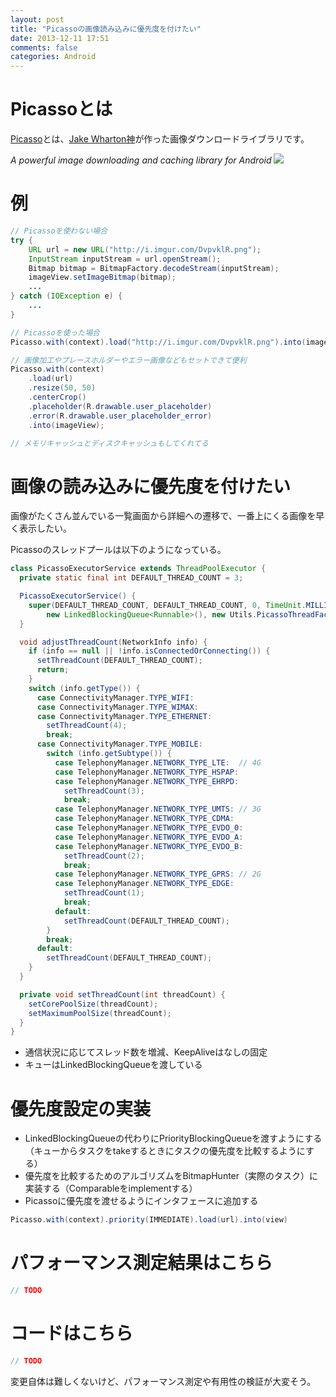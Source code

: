 ```yaml
---
layout: post
title: "Picassoの画像読み込みに優先度を付けたい"
date: 2013-12-11 17:51
comments: false
categories: Android
---
```


# Picassoとは
[Picasso](http://square.github.io/picasso/)とは、[Jake Wharton神](https://github.com/JakeWharton)が作った画像ダウンロードライブラリです。

*A powerful image downloading and caching library for Android*
![](http://square.github.io/picasso/static/sample.png)

# 例

```java
// Picassoを使わない場合
try {
    URL url = new URL("http://i.imgur.com/DvpvklR.png");
    InputStream inputStream = url.openStream();
    Bitmap bitmap = BitmapFactory.decodeStream(inputStream);
    imageView.setImageBitmap(bitmap);
    ...
} catch (IOException e) {
    ...
}
```

```java
// Picassoを使った場合
Picasso.with(context).load("http://i.imgur.com/DvpvklR.png").into(imageView);

// 画像加工やプレースホルダーやエラー画像などもセットできて便利
Picasso.with(context)
    .load(url)
    .resize(50, 50)
    .centerCrop()
    .placeholder(R.drawable.user_placeholder)
    .error(R.drawable.user_placeholder_error)
    .into(imageView);

// メモリキャッシュとディスクキャッシュもしてくれてる
```

# 画像の読み込みに優先度を付けたい
画像がたくさん並んでいる一覧画面から詳細への遷移で、一番上にくる画像を早く表示したい。

Picassoのスレッドプールは以下のようになっている。

```java
class PicassoExecutorService extends ThreadPoolExecutor {
  private static final int DEFAULT_THREAD_COUNT = 3;

  PicassoExecutorService() {
    super(DEFAULT_THREAD_COUNT, DEFAULT_THREAD_COUNT, 0, TimeUnit.MILLISECONDS,
        new LinkedBlockingQueue<Runnable>(), new Utils.PicassoThreadFactory());
  }

  void adjustThreadCount(NetworkInfo info) {
    if (info == null || !info.isConnectedOrConnecting()) {
      setThreadCount(DEFAULT_THREAD_COUNT);
      return;
    }
    switch (info.getType()) {
      case ConnectivityManager.TYPE_WIFI:
      case ConnectivityManager.TYPE_WIMAX:
      case ConnectivityManager.TYPE_ETHERNET:
        setThreadCount(4);
        break;
      case ConnectivityManager.TYPE_MOBILE:
        switch (info.getSubtype()) {
          case TelephonyManager.NETWORK_TYPE_LTE:  // 4G
          case TelephonyManager.NETWORK_TYPE_HSPAP:
          case TelephonyManager.NETWORK_TYPE_EHRPD:
            setThreadCount(3);
            break;
          case TelephonyManager.NETWORK_TYPE_UMTS: // 3G
          case TelephonyManager.NETWORK_TYPE_CDMA:
          case TelephonyManager.NETWORK_TYPE_EVDO_0:
          case TelephonyManager.NETWORK_TYPE_EVDO_A:
          case TelephonyManager.NETWORK_TYPE_EVDO_B:
            setThreadCount(2);
            break;
          case TelephonyManager.NETWORK_TYPE_GPRS: // 2G
          case TelephonyManager.NETWORK_TYPE_EDGE:
            setThreadCount(1);
            break;
          default:
            setThreadCount(DEFAULT_THREAD_COUNT);
        }
        break;
      default:
        setThreadCount(DEFAULT_THREAD_COUNT);
    }
  }

  private void setThreadCount(int threadCount) {
    setCorePoolSize(threadCount);
    setMaximumPoolSize(threadCount);
  }
}
```

* 通信状況に応じてスレッド数を増減、KeepAliveはなしの固定
* キューはLinkedBlockingQueueを渡している

# 優先度設定の実装

* LinkedBlockingQueueの代わりにPriorityBlockingQueueを渡すようにする（キューからタスクをtakeするときにタスクの優先度を比較するようにする）
* 優先度を比較するためのアルゴリズムをBitmapHunter（実際のタスク）に実装する（Comparableをimplementする）
* Picassoに優先度を渡せるようにインタフェースに追加する

```java
Picasso.with(context).priority(IMMEDIATE).load(url).into(view)
```

# パフォーマンス測定結果はこちら

```java
// TODO
```

# コードはこちら

```java
// TODO
```

変更自体は難しくないけど、パフォーマンス測定や有用性の検証が大変そう。
